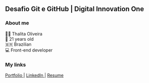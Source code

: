 ## Desafio Git e GitHub | Digital Innovation One

### About me
👩‍💻 Thalita Oliveira  
:woman: 21 years old  
:brazil: Brazilian  
:computer: Front-end developer

### My links

<a href="https://thalitaoliveira-portfolio.web.app/">
  Portfolio
</a> |

<a href="https://www.linkedin.com/in/thalitatholiveira/">
  LinkedIn
</a> |

<a href="https://drive.google.com/file/d/174CT0O6CRacz9TNMvcU8zz2EDuMCAwiD/view?usp=sharing">
 Resume
</a>
